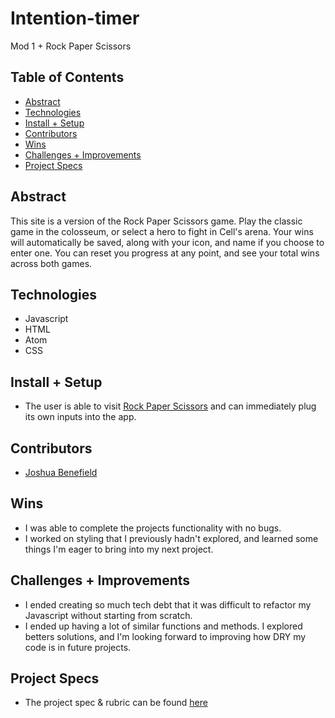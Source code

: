 # Intention-timer
Mod 1 + Rock Paper Scissors

## Table of Contents
  - [Abstract](#abstract)
  - [Technologies](#technologies)
  - [Install + Setup](#set-up)
  - [Contributors](#contributors)
  - [Wins](#wins)
  - [Challenges + Improvements](#challenges-+-Improvements)
  - [Project Specs](#project-specs)

## Abstract
This site is a version of the Rock Paper Scissors game. Play the classic game in the colosseum, or select a hero to fight in Cell's arena. Your wins will automatically be saved, along with your icon, and name if you choose to enter one. You can reset you progress at any point, and see your total wins across both games.

## Technologies
  - Javascript
  - HTML
  - Atom
  - CSS

## Install + Setup
  - The user is able to visit [Rock Paper Scissors](https://jabene.github.io/rock-paper-scissors/) and can immediately plug its own inputs into the app.  

## Contributors
  - [Joshua Benefield](https://github.com/Jabene)

## Wins
  - I was able to complete the projects functionality with no bugs.
  - I worked on styling that I previously hadn't explored, and learned some things I'm eager to bring into my next project.

## Challenges + Improvements
  - I ended creating so much tech debt that it was difficult to refactor my Javascript without starting from scratch.
  - I ended up having a lot of similar functions and methods. I explored betters solutions, and I'm looking forward to improving how DRY my code is in future projects.

## Project Specs
  - The project spec & rubric can be found [here](https://frontend.turing.edu/projects/module-1/rock-paper-scissors-solo.html)
